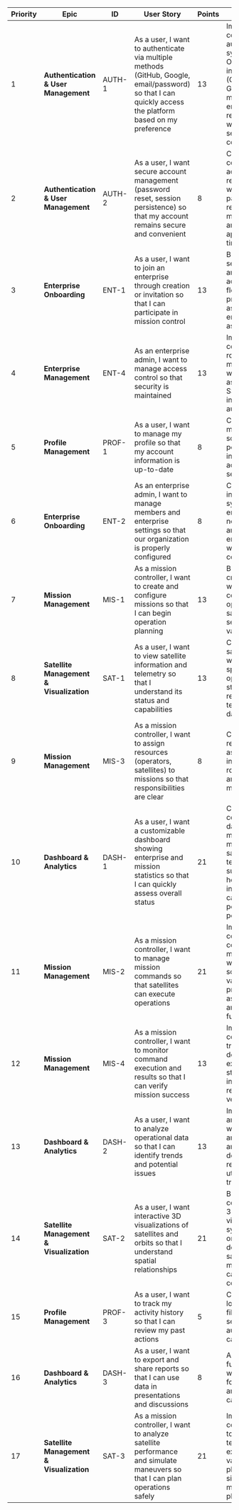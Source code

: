 
| Priority | Epic | ID | User Story | Points | Description |
|----------|------|----|-----------|----|-------------|
| 1 | **Authentication & User Management** | AUTH-1 | As a user, I want to authenticate via multiple methods (GitHub, Google, email/password) so that I can quickly access the platform based on my preference | 13 | Implement comprehensive authentication system with OAuth integrations (GitHub & Google) and manual email/password registration with proper security controls |
| 2 | **Authentication & User Management** | AUTH-2 | As a user, I want secure account management (password reset, session persistence) so that my account remains secure and convenient | 8 | Create complete account recovery flow with secure password reset, session management, and appropriate timeouts |
| 3 | **Enterprise Onboarding** | ENT-1 | As a user, I want to join an enterprise through creation or invitation so that I can participate in mission control | 13 | Build enterprise setup wizard and invitation acceptance flow with proper role assignment and enterprise association |
| 4 | **Enterprise Management** | ENT-4 | As an enterprise admin, I want to manage access control so that security is maintained | 13 | Implement comprehensive role management with permission assignment, SSO integration, and audit logging |
| 5 | **Profile Management** | PROF-1 | As a user, I want to manage my profile so that my account information is up-to-date | 8 | Create profile management screens for personal information and account settings |
| 6 | **Enterprise Onboarding** | ENT-2 | As an enterprise admin, I want to manage members and enterprise settings so that our organization is properly configured | 8 | Create invitation system with email notifications and enterprise-wide defaults configuration |
| 7 | **Mission Management** | MIS-1 | As a mission controller, I want to create and configure missions so that I can begin operation planning | 13 | Build mission creation workflow with configuration options, satellite selection, and validation |
| 8 | **Satellite Management & Visualization** | SAT-1 | As a user, I want to view satellite information and telemetry so that I understand its status and capabilities | 13 | Create detailed satellite views with specifications, operational status, and real-time telemetry dashboard |
| 9 | **Mission Management** | MIS-3 | As a mission controller, I want to assign resources (operators, satellites) to missions so that responsibilities are clear | 8 | Create resource assignment interface with role definition and permission management |
| 10 | **Dashboard & Analytics** | DASH-1 | As a user, I want a customizable dashboard showing enterprise and mission statistics so that I can quickly assess overall status | 21 | Create configurable dashboard with mission metrics, satellite telemetry summaries, and health indicators that can be personalized per user role |
| 11 | **Mission Management** | MIS-2 | As a mission controller, I want to manage mission commands so that satellites can execute operations | 21 | Implement comprehensive command management with creation, scheduling, validation, priority assignment, and abort functionality |
| 12 | **Mission Management** | MIS-4 | As a mission controller, I want to monitor command execution and results so that I can verify mission success | 13 | Implement command tracking with detailed execution logs, status indicators, and result verification |
| 13 | **Dashboard & Analytics** | DASH-2 | As a user, I want to analyze operational data so that I can identify trends and potential issues | 13 | Implement analytics tools with trend analysis, anomaly detection, and resource utilization tracking |
| 14 | **Satellite Management & Visualization** | SAT-2 | As a user, I want interactive 3D visualizations of satellites and orbits so that I understand spatial relationships | 21 | Build comprehensive 3D visualization system with orbit display, detailed satellite models, and camera controls |
| 15 | **Profile Management** | PROF-3 | As a user, I want to track my activity history so that I can review my past actions | 5 | Create activity logging with filtering, search, and audit capabilities |
| 16 | **Dashboard & Analytics** | DASH-3 | As a user, I want to export and share reports so that I can use data in presentations and discussions | 8 | Add export functionality with multiple format options and sharing capabilities |
| 17 | **Satellite Management & Visualization** | SAT-3 | As a mission controller, I want to analyze satellite performance and simulate maneuvers so that I can plan operations safely | 21 | Implement comparison tools for telemetry vs. expected values and physics-based simulation for maneuver planning |
